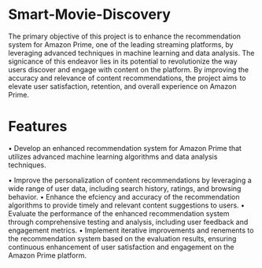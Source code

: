 # Smart-Movie-Discovery
The primary objective of this project is to enhance the recommendation system for Amazon Prime, one of the leading streaming platforms, by leveraging advanced techniques in machine learning and data analysis. The signicance of this endeavor lies in its potential to revolutionize the way users discover and engage with content on the platform. By improving the accuracy and relevance of content recommendations, the project aims to elevate user satisfaction, retention, and overall experience on Amazon Prime.
# Features
• Develop an enhanced recommendation system for Amazon Prime that utilizes advanced machine learning algorithms and data analysis techniques.

• Improve the personalization of content recommendations by leveraging a wide range of user data, including search history, ratings, and browsing behavior.
• Enhance the efciency and accuracy of the recommendation algorithms to provide timely and relevant content suggestions to users.
• Evaluate the performance of the enhanced recommendation system through comprehensive testing and analysis, including user feedback and engagement metrics.
• Implement iterative improvements and renements to the recommendation system based on the evaluation results, ensuring continuous enhancement of user satisfaction and engagement on the Amazon Prime platform.
